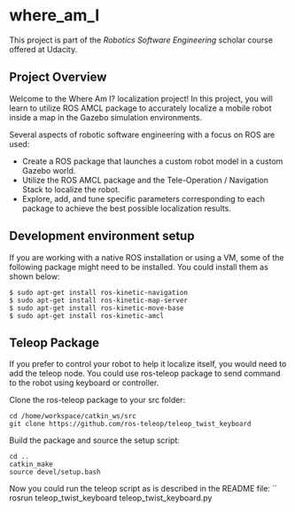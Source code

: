 # where_am_I
This project is part of the *Robotics Software Engineering* scholar course offered at Udacity.

## Project Overview
Welcome to the Where Am I? localization project! In this project, you will learn to utilize ROS AMCL package to accurately localize a mobile robot inside a map in the Gazebo simulation environments.

Several aspects of robotic software engineering with a focus on ROS are used:

* Create a ROS package that launches a custom robot model in a custom Gazebo world.
* Utilize the ROS AMCL package and the Tele-Operation / Navigation Stack to localize the robot.
* Explore, add, and tune specific parameters corresponding to each package to achieve the best possible localization results.

## Development environment setup
If you are working with a native ROS installation or using a VM, some of the following package might need to be installed. You could install them as shown below:
```
$ sudo apt-get install ros-kinetic-navigation
$ sudo apt-get install ros-kinetic-map-server
$ sudo apt-get install ros-kinetic-move-base
$ sudo apt-get install ros-kinetic-amcl
```

## Teleop Package
If you prefer to control your robot to help it localize itself, you would need to add the teleop node. You could use ros-teleop package to send command to the robot using keyboard or controller.

Clone the ros-teleop package to your src folder:
```
cd /home/workspace/catkin_ws/src
git clone https://github.com/ros-teleop/teleop_twist_keyboard
```
Build the package and source the setup script:
```
cd ..
catkin_make
source devel/setup.bash
```
Now you could run the teleop script as is described in the README file:
``
rosrun teleop_twist_keyboard teleop_twist_keyboard.py
```

